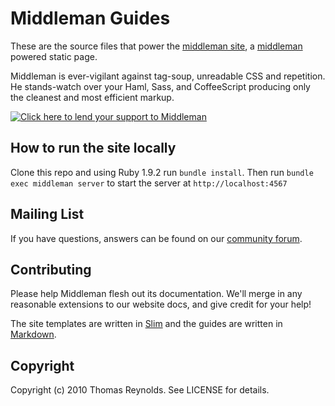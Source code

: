 Middleman Guides
================

These are the source files that power the [middleman site](http://middlemanapp.com/), 
a [middleman](https://github.com/middleman/middleman) powered static page.

Middleman is ever-vigilant against tag-soup, unreadable CSS and repetition. He stands-watch 
over your Haml, Sass, and CoffeeScript producing only the cleanest and most efficient 
markup.

[![Click here to lend your support to  Middleman](https://www.pledgie.com/campaigns/15807.png)](http://www.pledgie.com/campaigns/15807)

## How to run the site locally

Clone this repo and using Ruby 1.9.2 run `bundle install`.
Then run `bundle exec middleman server` to start the server at `http://localhost:4567`

## Mailing List

If you have questions, answers can be found on our [community  forum](https://convore.com/middleman/).

## Contributing

Please help Middleman flesh out its documentation. We'll merge in any reasonable
extensions to our website docs, and give credit for your help!

The site templates are written in [Slim](http://slim-lang.com/) and the guides are written 
in [Markdown](http://daringfireball.net/projects/markdown/).

## Copyright

Copyright (c) 2010 Thomas Reynolds. See LICENSE for details.